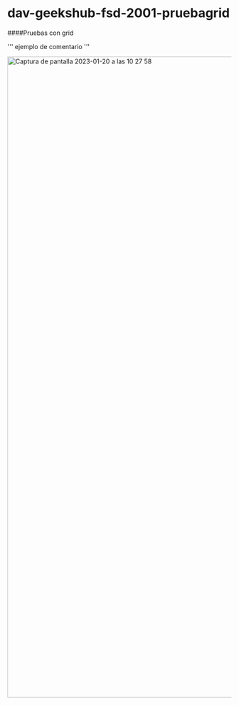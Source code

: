 
# dav-geekshub-fsd-2001-pruebagrid

####Pruebas con grid

'''
ejemplo de comentario
'''

<img width="1440" alt="Captura de pantalla 2023-01-20 a las 10 27 58" src="https://user-images.githubusercontent.com/120210515/213661674-b59e86dd-1511-4016-9f2f-1e6591e46c46.png">

